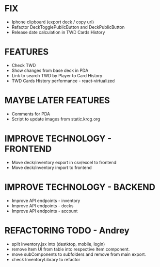# FIX
- Iphone clipboard (export deck / copy url)
- Refactor DeckTogglePublicButton and DeckPublicButton
- Release date calculation in TWD Cards History

# FEATURES
- Check TWD
- Show changes from base deck in PDA
- Link to search TWD by Player to Card History
- TWD Cards History performance - react-virtualized

# MAYBE LATER FEATURES
- Comments for PDA
- Script to update images from static.krcg.org

# IMPROVE TECHNOLOGY - FRONTEND
- Move deck/inventory export in csv/excel to frontend
- Move deck/inventory import to frontend

# IMPROVE TECHNOLOGY - BACKEND
- Improve API endpoints - inventory
- Improve API endpoints - decks
- Improve API endpoints - account

# REFACTORING TODO - Andrey
- split inventory.jsx into (destktop, mobile, login)
- remove Item UI from table into respective Item component.
- move subComponents to subfolders and remove from main export.
- check InventoryLibrary to refactor
